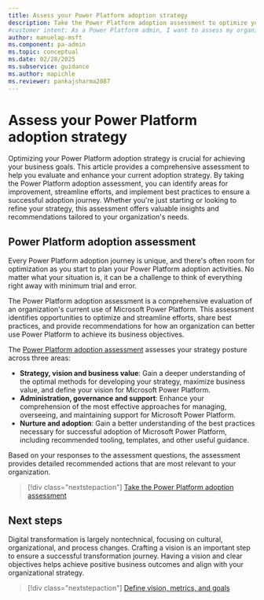```yaml
---
title: Assess your Power Platform adoption strategy
description: Take the Power Platform adoption assessment to optimize your strategy and achieve business goals.
#customer intent: As a Power Platform admin, I want to assess my organization's Power Platform adoption strategy so that I can identify areas for optimization.
author: manuelap-msft
ms.component: pa-admin
ms.topic: conceptual
ms.date: 02/28/2025
ms.subservice: guidance
ms.author: mapichle
ms.reviewer: pankajsharma2087
---
```


# Assess your Power Platform adoption strategy

Optimizing your Power Platform adoption strategy is crucial for achieving your business goals. This article provides a comprehensive assessment to help you evaluate and enhance your current adoption strategy. By taking the Power Platform adoption assessment, you can identify areas for improvement, streamline efforts, and implement best practices to ensure a successful adoption journey. Whether you're just starting or looking to refine your strategy, this assessment offers valuable insights and recommendations tailored to your organization's needs.

## Power Platform adoption assessment

Every Power Platform adoption journey is unique, and there's often room for optimization as you start to plan your Power Platform adoption activities. No matter what your situation is, it can be a challenge to think of everything right away with minimum trial and error.

The Power Platform adoption assessment is a comprehensive evaluation of an organization's current use of Microsoft Power Platform. This assessment identifies opportunities to optimize and streamline efforts, share best practices, and provide recommendations for how an organization can better use Power Platform to achieve its business objectives.

The [Power Platform adoption assessment](/assessments/3c62fd23-9d36-491c-8941-26d5553365f8/) assesses your strategy posture across three areas:

- **Strategy, vision and business value**: Gain a deeper understanding of the optimal methods for developing your strategy, maximize business value, and define your vision for Microsoft Power Platform.
- **Administration, governance and support**: Enhance your comprehension of the most effective approaches for managing, overseeing, and maintaining support for Microsoft Power Platform.
- **Nurture and adoption**: Gain a better understanding of the best practices necessary for successful adoption of Microsoft Power Platform, including recommended tooling, templates, and other useful guidance.

Based on your responses to the assessment questions, the assessment provides detailed recommended actions that are most relevant to your organization.

> [!div class="nextstepaction"]
> [Take the Power Platform adoption assessment](/assessments/3c62fd23-9d36-491c-8941-26d5553365f8/)

## Next steps

Digital transformation is largely nontechnical, focusing on cultural, organizational, and process changes. Crafting a vision is an important step to ensure a successful transformation journey. Having a vision and clear objectives helps achieve positive business outcomes and align with your organizational strategy.

> [!div class="nextstepaction"]
> [Define vision, metrics, and goals](vision.md)
